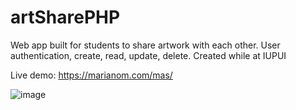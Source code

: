 # artSharePHP
Web app built for students to share artwork with each other. User authentication, create, read, update, delete.
Created while at IUPUI 

Live demo:
https://marianom.com/mas/

![image](https://user-images.githubusercontent.com/19765936/230776039-978dd468-9cf3-4a5e-a2e9-f19aa33df809.png)
